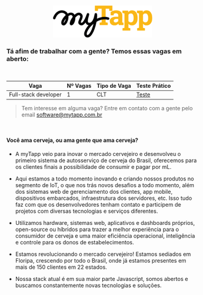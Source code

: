 <p align="center">
  <img width="260" src="https://raw.githubusercontent.com/myTapp/temos-vagas/master/logo_mytapp_primario.png?raw=true">
</p>

### Tá afim de trabalhar com a gente? Temos essas vagas em aberto:
<br/>

Vaga | Nº Vagas | Tipo de Vaga | Teste Prático      
---- | ----------- | ----------- | -----------
Full-stack developer | 1 | CLT | [Teste](https://github.com/myTapp/full-stack-test)
> Tem interesse em alguma vaga? Entre em contato com a gente pelo email software@mytapp.com.br
<br/>

#### Você ama cerveja, ou ama gente que ama cerveja?

- A myTapp veio para inovar o mercado cervejeiro e desenvolveu o primeiro sistema de autosserviço de cerveja do Brasil, oferecemos para os clientes finais a possibilidade de consumir e pagar por mL.

- Aqui estamos a todo momento inovando e criando nossos produtos no segmento de IoT, o que nos trás novos desafios a todo momento, além dos sistemas web de gerenciamento dos clientes, app mobile, dispositivos embarcados, infraestrutura dos servidores, etc. Isso tudo faz com que os desenvolvedores tenham contato e participem de projetos com diversas tecnologias e serviços diferentes.

- Utilizamos hardware, sistemas web, aplicativos e dashboards próprios, open-source ou híbridos para trazer a melhor experiência para o consumidor de cerveja e uma maior eficiência operacional, inteligência e controle para os donos de estabelecimentos. 

- Estamos revolucionando o mercado cervejeiro! Estamos sediados em Floripa, crescendo por todo o Brasil, onde já estamos presentes em mais de 150 clientes em 22 estados.

- Nossa stack atual é em sua maior parte Javascript, somos abertos e buscamos constantemente novas tecnologias e soluções.
